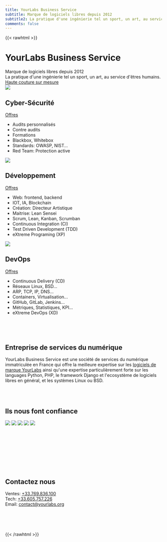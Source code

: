 ```yaml
---
title: YourLabs Business Service
subtitle: Marque de logiciels libres depuis 2012
subtitle2: La pratique d'une ingénierie tel un sport, un art, au service d'êtres humains.
comments: false
---
```


{{< rawhtml >}}
<style type="text/css">
main p {
  text-align: justify;
}
main h2 {
  text-align: center;
  margin-top: 5rem;
  margin-bottom: 3rem;
  font-size: 3rem;
}
a h3 {
  color: #444fff;
}
</style>

<div class="hero" style="background-image: url(/img/backgrounds/pexel-1312.jpg)">
  <div class="hero-inner">
    <h1>YourLabs Business Service</h1>
    <span class="subtitle">
      Marque de logiciels libres depuis 2012
      <br />
      La pratique d'une ingénierie tel un sport, un art, au service d'êtres humains.
      <br />
      <a href="/#services" class="action">Haute couture sur mesure</a>
    </span>
  </div>
</div>

<div class="product-container" style="">
  <div class="homepage-content">
    <a name="services"></a>
    <div class="services">
      <div class="service">
        <img loading="lazy" src="/img/cybersecurity.svg" />
        <h2>Cyber-Sécurité</h2>
        <a class="action" href="/secops/">Offres</a>
        <ul>
            <li>Audits personnalisés</li>
            <li>Contre audits</li>
            <li>Formations</li>
            <li>Blackbox, Whitebox</li>
            <li>Standards: OWASP, NIST...</li>
            <li>Red Team: Protection active</li>
        </ul>
      </div>
      <div class="service">
        <img loading="lazy" src="/img/web_development.svg" />
        <h2>Développement</h2>
        <a class="action" href="/dev/">Offres</a>
        <ul>
            <li>
                Web: frontend, backend
            </li>
            <li>
                IOT, IA, Blockchain
            </li>
            <li>
                Création: Directeur Artistique
            </li>
            <li>
                Maitrise: Lean Sensei
            </li>
            <li>
                Scrum, Lean, Kanban, Scrumban
            </li>
            <li>
                Continuous Integration (CI)
            </li>
            <li>
                Test Driven Development (TDD)
            </li>
            <li>
                eXtreme Programing (XP)
            </li>
        </ul>
      </div>
      <div class="service">
        <img loading="lazy" src="/img/online_storage.svg" />
        <h2>DevOps</h2>
        <a class="action" href="/devops/">Offres</a>
        <ul>
            <li>
                Continuous Delivery (CD)
            </li>
            <li>
                Réseaux Linux, BSD...
            </li>
            <li>ARP, TCP, IP, DNS...</li>
            <li>Containers, Virtualisation...</li>
            <li>GitHub, GitLab, Jenkins...</li>
            <li>Métriques, Statistiques, KPI...</li>
            <li>eXtreme DevOps (XD)</li>
        </ul>
      </div>
    </div>
  </div>
</div>

<div class="hero" style="background-image: url(/img/backgrounds/glass-1312.jpg); background-position: center; height: auto; padding: 3rem 0">
  <div class="hero-inner">
    <h2>Entreprise de services du numérique</h2>
    <div class="container">
      <span class="subtitle">
        YourLabs Business Service est une société de services du numérique immatriculée
        en France qui offre la meilleure expertise sur les <a href="/software/">logiciels de marque
        YourLabs</a> ainsi qu'une expertise particulièrement forte sur les
        languages Python, PHP, le framework Django et l'ecosystème de logiciels libres
        en général, et les systèmes Linux ou BSD.
      </span>
    </div>
  </div>
</div>

<div class="container" style="padding-bottom: 3.5rem">
  <h2>Ils nous font confiance</h2>

  <div class="homepage-content">
    <div class="logos">
      <img loading="lazy" src="/img/logo/france-500.jpg" />
      <img loading="lazy" src="/img/logo/accenture.png" />
      <img loading="lazy" src="/img/logo/betagouv.jpg" />
      <img loading="lazy" src="/img/logo/octo-500.png" />
      <img loading="lazy" src="/img/logo/secu.png" />
    </div>
  </div>
</div>

<div class="hero" style="background-image: url(/img/backgrounds/earth-1312.jpg); background-position: center; height: auto; padding: 5rem 0">
  <div class="hero-inner">
    <h2>Contactez nous</h2>
    <div class="container">
      <span class="subtitle">
        Ventes: <a href="tel:+33.605.757.226">+33.769.836.100</a>
        </br>
        Tech: <a href="tel:+33.605.757.226">+33.605.757.226</a>
        </br>
        Email: <a href="mailto:contact@yourlabs.org">contact@yourlabs.org</a>
      </span>
    </div>
  </div>
</div>
{{< /rawhtml >}}
